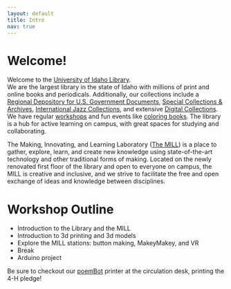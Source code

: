 ```yaml
---
layout: default
title: Intro
nav: true
---
```


# Welcome!

Welcome to the [University of Idaho Library](http://www.lib.uidaho.edu/).  
We are the largest library in the state of Idaho with millions of print and online books and periodicals.
Additionally, our collections include a [Regional Depository for U.S. Government Documents](http://www.lib.uidaho.edu/find/govdocs/), [Special Collections & Archives](http://www.lib.uidaho.edu/special-collections/), [International Jazz Collections](http://www.ijc.uidaho.edu/), and extensive [Digital Collections](http://www.lib.uidaho.edu/digital/).
We have regular [workshops](http://www.lib.uidaho.edu/services/workshops/resources.html) and fun events like [coloring books](http://www.lib.uidaho.edu/digital/gem/coloring/).
The library is a hub for active learning on campus, with great spaces for studying and collaborating. 

The Making, Innovating, and Learning Laboratory ([The MILL](http://mill.lib.uidaho.edu/)) is a place to gather, explore, learn, and create new knowledge using state-of-the-art technology and other traditional forms of making. 
Located on the newly renovated first floor of the library and open to everyone on campus, the MILL is creative and inclusive, and we strive to facilitate the free and open exchange of ideas and knowledge between disciplines.

# Workshop Outline

- Introduction to the Library and the MILL
- Introduction to 3d printing and 3d models
- Explore the MILL stations: button making, MakeyMakey, and VR
- Break
- Arduino project

Be sure to checkout our [poemBot](https://github.com/evanwill/poemBot) printer at the circulation desk, printing the 4-H pledge!
